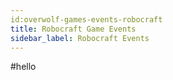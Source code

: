 ```yaml
---
id:overwolf-games-events-robocraft
title: Robocraft Game Events
sidebar_label: Robocraft Events
---
```


#hello